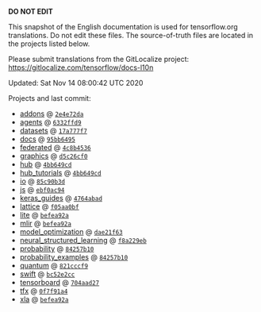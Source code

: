 __DO NOT EDIT__

This snapshot of the English documentation is used for tensorflow.org
translations. Do not edit these files. The source-of-truth files are located in
the projects listed below.

Please submit translations from the GitLocalize project: https://gitlocalize.com/tensorflow/docs-l10n

Updated: Sat Nov 14 08:00:42 UTC 2020

Projects and last commit:

- [addons](https://github.com/tensorflow/addons/tree/master/docs) @ <a href='https://github.com/tensorflow/addons/commit/2e4e72da6824b606480527d6c0e8cb765ad94761'><code>2e4e72da</code></a>
- [agents](https://github.com/tensorflow/agents/tree/master/docs) @ <a href='https://github.com/tensorflow/agents/commit/6332ffd95705db01ff7949535ac2b6244abf686c'><code>6332ffd9</code></a>
- [datasets](https://github.com/tensorflow/datasets/tree/master/docs) @ <a href='https://github.com/tensorflow/datasets/commit/17a777f76f1fa382bf205dae257ab5226497e89f'><code>17a777f7</code></a>
- [docs](https://github.com/tensorflow/docs/tree/master/site/en) @ <a href='https://github.com/tensorflow/docs/commit/95bb6495569fa4c812234ac669257d2c091dbb06'><code>95bb6495</code></a>
- [federated](https://github.com/tensorflow/federated/tree/master/docs) @ <a href='https://github.com/tensorflow/federated/commit/4c8b4536c41881293392ed5e9f111262befb4ce9'><code>4c8b4536</code></a>
- [graphics](https://github.com/tensorflow/graphics/tree/master/tensorflow_graphics/g3doc) @ <a href='https://github.com/tensorflow/graphics/commit/d5c26cf05125e5c096f5b2cde6c85f88c7df2d59'><code>d5c26cf0</code></a>
- [hub](https://github.com/tensorflow/hub/tree/master/docs) @ <a href='https://github.com/tensorflow/hub/commit/4bb649cdd93398ee2ae0a7f1435f09696a5e4a05'><code>4bb649cd</code></a>
- [hub_tutorials](https://github.com/tensorflow/hub/tree/master/examples/colab) @ <a href='https://github.com/tensorflow/hub/commit/4bb649cdd93398ee2ae0a7f1435f09696a5e4a05'><code>4bb649cd</code></a>
- [io](https://github.com/tensorflow/io/tree/master/docs) @ <a href='https://github.com/tensorflow/io/commit/85c90b3d83ef904f17fde2237da316dbcec48e22'><code>85c90b3d</code></a>
- [js](https://github.com/tensorflow/tfjs-website/tree/master/docs) @ <a href='https://github.com/tensorflow/tfjs-website/commit/ebf0ac944eab1f94c9d01f9430ba147f52fc937c'><code>ebf0ac94</code></a>
- [keras_guides](https://github.com/tensorflow/docs/tree/snapshot-keras/site/en/guide/keras) @ <a href='https://github.com/tensorflow/docs/commit/4764abad680f9698f8ba9ace121ac9d0d9cb69af'><code>4764abad</code></a>
- [lattice](https://github.com/tensorflow/lattice/tree/master/docs) @ <a href='https://github.com/tensorflow/lattice/commit/f05aa0bf2e85756f7a5f49f1378f0d1e428bea2d'><code>f05aa0bf</code></a>
- [lite](https://github.com/tensorflow/tensorflow/tree/master/tensorflow/lite/g3doc) @ <a href='https://github.com/tensorflow/tensorflow/commit/befea92a3d74a010791eb845267f03c54315d660'><code>befea92a</code></a>
- [mlir](https://github.com/tensorflow/tensorflow/tree/master/tensorflow/compiler/mlir/g3doc) @ <a href='https://github.com/tensorflow/tensorflow/commit/befea92a3d74a010791eb845267f03c54315d660'><code>befea92a</code></a>
- [model_optimization](https://github.com/tensorflow/model-optimization/tree/master/tensorflow_model_optimization/g3doc) @ <a href='https://github.com/tensorflow/model-optimization/commit/dae21f63ad3614dea584581c2cc669b4a4493b4e'><code>dae21f63</code></a>
- [neural_structured_learning](https://github.com/tensorflow/neural-structured-learning/tree/master/g3doc) @ <a href='https://github.com/tensorflow/neural-structured-learning/commit/f8a229ebd08a9b44cd1be78fe8d0a0a09bbd142f'><code>f8a229eb</code></a>
- [probability](https://github.com/tensorflow/probability/tree/master/tensorflow_probability/g3doc) @ <a href='https://github.com/tensorflow/probability/commit/84257b1071b35a8c20bf91ba413ccf0f3a313d7b'><code>84257b10</code></a>
- [probability_examples](https://github.com/tensorflow/probability/tree/master/tensorflow_probability/examples/jupyter_notebooks) @ <a href='https://github.com/tensorflow/probability/commit/84257b1071b35a8c20bf91ba413ccf0f3a313d7b'><code>84257b10</code></a>
- [quantum](https://github.com/tensorflow/quantum/tree/master/docs) @ <a href='https://github.com/tensorflow/quantum/commit/821cccf9e9b407e2f2fe0270cc19e752ca2fc109'><code>821cccf9</code></a>
- [swift](https://github.com/tensorflow/swift/tree/master/docs/site) @ <a href='https://github.com/tensorflow/swift/commit/bc52e2ccd59fb672e5d57105e81c438c1ddfeff4'><code>bc52e2cc</code></a>
- [tensorboard](https://github.com/tensorflow/tensorboard/tree/master/docs) @ <a href='https://github.com/tensorflow/tensorboard/commit/704aad2707dcc2fc465ab57eac6a85c743163672'><code>704aad27</code></a>
- [tfx](https://github.com/tensorflow/tfx/tree/master/docs) @ <a href='https://github.com/tensorflow/tfx/commit/0f7f91a4f1f4da8c3878bd128b1238c85fef4990'><code>0f7f91a4</code></a>
- [xla](https://github.com/tensorflow/tensorflow/tree/master/tensorflow/compiler/xla/g3doc) @ <a href='https://github.com/tensorflow/tensorflow/commit/befea92a3d74a010791eb845267f03c54315d660'><code>befea92a</code></a>

